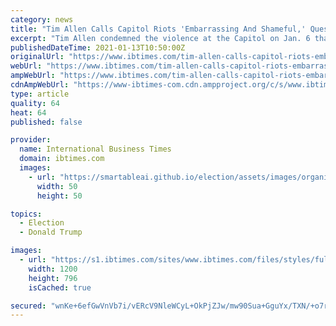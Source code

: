 ```yaml
---
category: news
title: "Tim Allen Calls Capitol Riots 'Embarrassing And Shameful,' Questions Donald Trump's Inaction"
excerpt: "Tim Allen condemned the violence at the Capitol on Jan. 6 that left five people dead, describing the riots as \"horrible, embarrassing and shameful.\""
publishedDateTime: 2021-01-13T10:50:00Z
originalUrl: "https://www.ibtimes.com/tim-allen-calls-capitol-riots-embarrassing-shameful-questions-donald-trumps-inaction-3120713"
webUrl: "https://www.ibtimes.com/tim-allen-calls-capitol-riots-embarrassing-shameful-questions-donald-trumps-inaction-3120713"
ampWebUrl: "https://www.ibtimes.com/tim-allen-calls-capitol-riots-embarrassing-shameful-questions-donald-trumps-inaction-3120713?amp=1"
cdnAmpWebUrl: "https://www-ibtimes-com.cdn.ampproject.org/c/s/www.ibtimes.com/tim-allen-calls-capitol-riots-embarrassing-shameful-questions-donald-trumps-inaction-3120713?amp=1"
type: article
quality: 64
heat: 64
published: false

provider:
  name: International Business Times
  domain: ibtimes.com
  images:
    - url: "https://smartableai.github.io/election/assets/images/organizations/ibtimes.com-50x50.jpg"
      width: 50
      height: 50

topics:
  - Election
  - Donald Trump

images:
  - url: "https://s1.ibtimes.com/sites/www.ibtimes.com/files/styles/full/public/2017/05/11/tim-allen.jpg"
    width: 1200
    height: 796
    isCached: true

secured: "wnKe+6efGwVnVb7i/vERcV9NleWCyL+OkPjZJw/mw90Sua+GguYx/TXN/+o7rZuEWZtS9ZeQ/uZBiqYGWiVUcESGky++nDvwpynxm6MGr2l9IDDlTC90k/ShJl2qpYjBqOllzwt19+o6eQO4dHVkMW3OmSeDGeGvSN5LJzMaivSoDaElJ8G5E2Q4BzLPR92b9xdDyYUmHcFqh6mQ30wJOXpC+ehU6Nbt44NjsvNj2/Yl63Mc6LCBsVAu2W4ujQA5toFOzrU9VP3X1BLBZ+dbyjoqPjdfX5X8byh5idj0soh9kRIxws8wzXH/FBZuAunO8BnoChsym3oDetIdAIO8sKQ5VPw1nZtU0Qc8SlaPmN8=;h+DLo60R3n1v53CFTWZfgw=="
---
```


